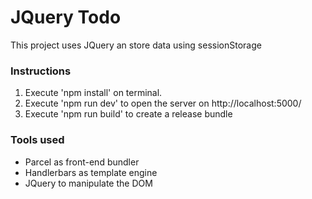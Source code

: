 # JQuery Todo
This project uses JQuery an store data using sessionStorage

### Instructions
1. Execute 'npm install' on terminal.
2. Execute 'npm run dev' to open the server on http://localhost:5000/
3. Execute 'npm run build' to create a release bundle

### Tools used
- Parcel as front-end bundler
- Handlerbars as template engine
- JQuery to manipulate the DOM